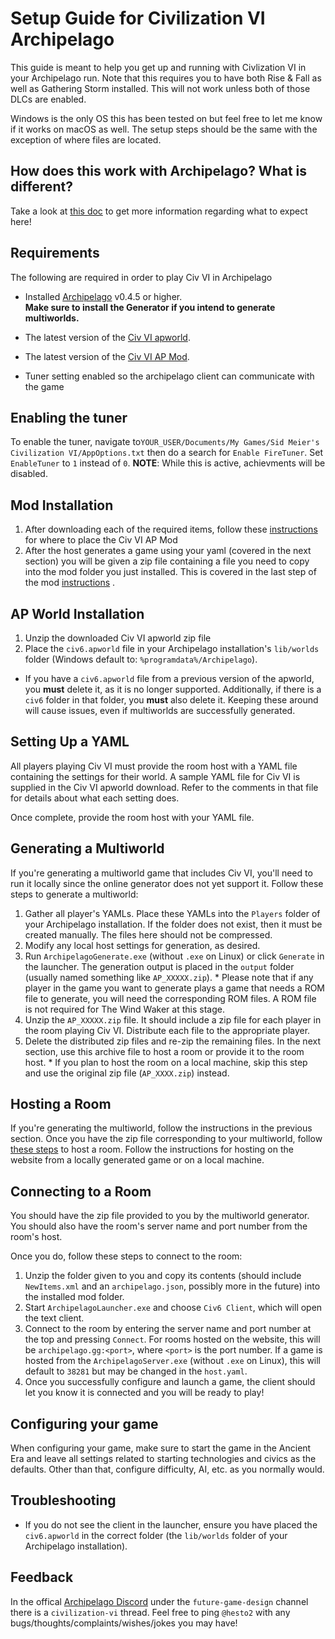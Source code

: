 # Setup Guide for Civilization VI Archipelago

This guide is meant to help you get up and running with Civlization VI in your Archipelago run. Note that this requires you to have both Rise & Fall as well as Gathering Storm installed. This will not work unless both of those DLCs are enabled.

Windows is the only OS this has been tested on but feel free to let me know if it works on macOS as well. The setup steps should be the same with the exception of where files are located.

## How does this work with Archipelago? What is different?
Take a look at [this doc](https://github.com/hesto2/civilization_vi_apworld/blob/main/docs/en_Civilization%20VI.md) to get more information regarding what to expect here!

## Requirements

The following are required in order to play Civ VI in Archipelago

- Installed [Archipelago](https://github.com/ArchipelagoMW/Archipelago/releases) v0.4.5 or higher.\
   **Make sure to install the Generator if you intend to generate multiworlds.**
- The latest version of the [Civ VI apworld](https://github.com/hesto2/civilization_vi_apworld/releases/latest).

- The latest version of the [Civ VI AP Mod](https://github.com/hesto2/civilization_archipelago_mod).

- Tuner setting enabled so the archipelago client can communicate with the game

## Enabling the tuner
To enable the tuner, navigate to`YOUR_USER/Documents/My Games/Sid Meier's Civilization VI/AppOptions.txt` then do a search for `Enable FireTuner`. Set `EnableTuner` to `1` instead of `0`. __NOTE__: While this is active, achievments will be disabled.

## Mod Installation

1. After downloading each of the required items, follow these [instructions](https://github.com/hesto2/civilization_archipelago_mod/blob/main/README.md) for where to place the Civ VI AP Mod
2. After the host generates a game using your yaml (covered in the next section) you will be given a zip file containing a file you need to copy into the mod folder you just installed. This is covered in the last step of the mod [instructions](https://github.com/hesto2/civilization_archipelago_mod/blob/main/README.md) .

## AP World Installation

1. Unzip the downloaded Civ VI apworld zip file
2. Place the `civ6.apworld` file in your Archipelago installation's `lib/worlds` folder (Windows default to:
   `%programdata%/Archipelago`).

- If you have a `civ6.apworld` file from a previous version of the apworld, you **must** delete it, as it is no longer
  supported. Additionally, if there is a `civ6` folder in that folder, you **must** also delete it. Keeping
  these around will cause issues, even if multiworlds are successfully generated.

## Setting Up a YAML

All players playing Civ VI must provide the room host with a YAML file containing the settings for their world.
A sample YAML file for Civ VI is supplied in the Civ VI apworld download. Refer to the comments in that file for
details about what each setting does.

Once complete, provide the room host with your YAML file.

## Generating a Multiworld

If you're generating a multiworld game that includes Civ VI, you'll need to run it locally since the online
generator does not yet support it. Follow these steps to generate a multiworld:

1. Gather all player's YAMLs. Place these YAMLs into the `Players` folder of your Archipelago installation. If the
   folder does not exist, then it must be created manually. The files here should not be compressed.
2. Modify any local host settings for generation, as desired.
3. Run `ArchipelagoGenerate.exe` (without `.exe` on Linux) or click `Generate` in the launcher. The generation output
   is placed in the `output` folder (usually named something like `AP_XXXXX.zip`). \* Please note that if any player in the game you want to generate plays a game that needs a ROM file to generate,
   you will need the corresponding ROM files. A ROM file is not required for The Wind Waker at this stage.
4. Unzip the `AP_XXXXX.zip` file. It should include a zip file for each player in the room playing Civ VI. Distribute each file to the appropriate player.
5. Delete the distributed zip files and re-zip the remaining files. In the next section, use this archive file to
   host a room or provide it to the room host. \* If you plan to host the room on a local machine, skip this step and use the original zip file (`AP_XXXX.zip`) instead.

## Hosting a Room

If you're generating the multiworld, follow the instructions in the previous section. Once you have the zip file
corresponding to your multiworld, follow
[these steps](https://archipelago.gg/tutorial/Archipelago/setup/en#hosting-an-archipelago-server) to host a room. Follow
the instructions for hosting on the website from a locally generated game or on a local machine.

## Connecting to a Room

You should have the zip file provided to you by the multiworld generator. You should also have the room's server
name and port number from the room's host.

Once you do, follow these steps to connect to the room:

1. Unzip the folder given to you and copy its contents (should include `NewItems.xml` and an `archipelago.json`, possibly more in the future) into the installed mod folder.
2. Start `ArchipelagoLauncher.exe` and choose `Civ6 Client`, which will open the text client.
3. Connect to the room by entering the server name and port number at the top and pressing `Connect`. For rooms hosted
   on the website, this will be `archipelago.gg:<port>`, where `<port>` is the port number. If a game is hosted from the
   `ArchipelagoServer.exe` (without `.exe` on Linux), this will default to `38281` but may be changed in the `host.yaml`.
4. Once you successfully configure and launch a game, the client should let you know it is connected and you will be ready to play!

## Configuring your game

When configuring your game, make sure to start the game in the Ancient Era and leave all settings related to starting technologies and civics as the defaults. Other than that, configure difficulty, AI, etc. as you normally would.

## Troubleshooting

- If you do not see the client in the launcher, ensure you have placed the `civ6.apworld` in the correct folder (the
  `lib/worlds` folder of your Archipelago installation).

## Feedback
In the offical [Archipelago Discord](https://discord.com/invite/8Z65BR2) under the `future-game-design` channel there is a `civilization-vi` thread. Feel free to ping `@hesto2` with any bugs/thoughts/complaints/wishes/jokes you may have!